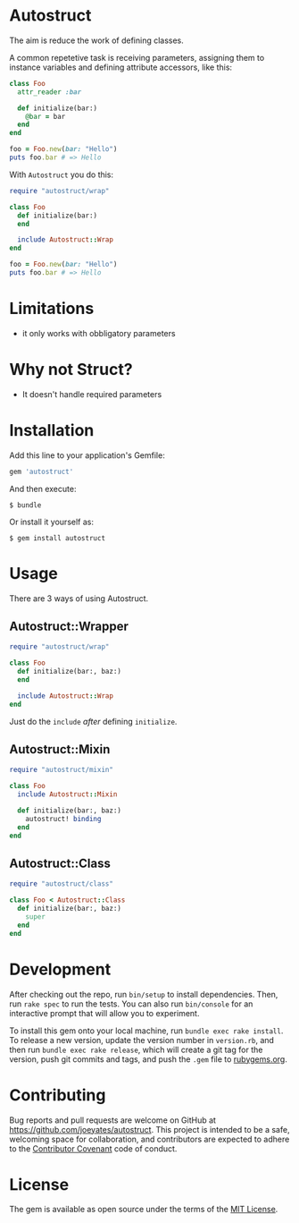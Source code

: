 # Autostruct

The aim is reduce the work of defining classes.

A common repetetive task is receiving parameters, assigning them
to instance variables and defining attribute accessors, like this:

```ruby
class Foo
  attr_reader :bar

  def initialize(bar:)
    @bar = bar
  end
end

foo = Foo.new(bar: "Hello")
puts foo.bar # => Hello
```

With `Autostruct` you do this:

```ruby
require "autostruct/wrap"

class Foo
  def initialize(bar:)
  end

  include Autostruct::Wrap
end

foo = Foo.new(bar: "Hello")
puts foo.bar # => Hello
```

# Limitations

* it only works with obbligatory parameters

# Why not Struct?

* It doesn't handle required parameters

# Installation

Add this line to your application's Gemfile:

```ruby
gem 'autostruct'
```

And then execute:

    $ bundle

Or install it yourself as:

    $ gem install autostruct

# Usage

There are 3 ways of using Autostruct.

## Autostruct::Wrapper

```ruby
require "autostruct/wrap"

class Foo
  def initialize(bar:, baz:)
  end

  include Autostruct::Wrap
end
```

Just do the `include` *after* defining `initialize`.

## Autostruct::Mixin

```ruby
require "autostruct/mixin"

class Foo
  include Autostruct::Mixin

  def initialize(bar:, baz:)
    autostruct! binding
  end
end
```

## Autostruct::Class

```ruby
require "autostruct/class"

class Foo < Autostruct::Class
  def initialize(bar:, baz:)
    super
  end
end
```

# Development

After checking out the repo, run `bin/setup` to install dependencies.
Then, run `rake spec` to run the tests. You can also run `bin/console` for an
interactive prompt that will allow you to experiment.

To install this gem onto your local machine, run `bundle exec rake install`.
To release a new version, update the version number in `version.rb`, and then
run `bundle exec rake release`, which will create a git tag for the version,
push git commits and tags, and push the `.gem` file to
[rubygems.org](https://rubygems.org).

# Contributing

Bug reports and pull requests are welcome on GitHub at
https://github.com/joeyates/autostruct. This project is intended to be a safe,
welcoming space for collaboration, and contributors are expected to adhere to
the [Contributor Covenant](http://contributor-covenant.org) code of conduct.

# License

The gem is available as open source under the terms of the
[MIT License](http://opensource.org/licenses/MIT).
